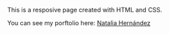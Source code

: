 This is a resposive page created with HTML and CSS.


You can see my porftolio here:
 <a href=https://natihernandez.github.io/my_portfolio/ target="_blank">Natalia Hernández</a>
